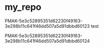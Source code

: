 # my_repo
PMAK-5e3c52895351d62230f49163-3e298b11c641f46dd507a5d91dbbd60123
test

PMAK-5e3c52895351d62230f49163-3e298b11c641f46dd507a5d91dbbd60124
